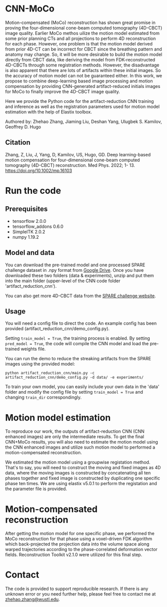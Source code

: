 # CNN-MoCo

Motion-compensated (MoCo) reconstruction has shown great promise in proving the four-dimensional cone-beam computed tomography (4D-CBCT) image quality. Earlier MoCo methos uilize the motion model estimated from some prior planning CTs and all projections to perform 4D reconstruction for each phase. However, one problem is that the motion model derived from prior 4D-CT can be incorrect for CBCT since the breathing pattern and anatomy may change. So, it will be more desirable to build the motion model directly from CBCT data, like deriving the model from FDK-reconstructed 4D-CBCTs through some registration methods. However, the disadvantage is also apparent that there are lots of artifacts within these initial images. So the accuracy of motion model can not be guaranteed either. In this work, we propose to combine deep-learning based image processing and motion compensation by providing CNN-generated artifact-reduced initials images for MoCo to finally improve the 4D-CBCT image quality.

Here we provide the Python code for the artifact-reduction CNN training and inference as well as the registration parameters used for motion model estimation with the help of Elastix toolbox.

Authored by: Zhehao Zhang, Jiaming Liu, Deshan Yang, Ulugbek S. Kamilov, Geoffrey D. Hugo

## Citation
Zhang, Z, Liu, J, Yang, D, Kamilov, US, Hugo, GD. Deep learning-based motion compensation for four-dimensional cone-beam computed tomography (4D-CBCT) reconstruction. Med Phys. 2022; 1- 13. https://doi.org/10.1002/mp.16103

# Run the code
## Prerequisites 
* tensorflow 2.0.0
* tensorflow_addons 0.6.0
* SimpleITK 2.0.2
* numpy 1.19.2

## Model and data
You can download the pre-trained model and one processed SPARE challenge dataset in .npy format from [Google Drive](https://drive.google.com/drive/folders/194KKJPdF-7xSAm5Z3YXO5LGKYzl6pFQw?usp=sharing). Once you have downloaded these two folders (data & experiments), unzip and put them into the main folder (upper-level of the CNN code folder 'artifact_reduction_cnn').

You can also get more 4D-CBCT data from the [SPARE challenge website](https://image-x.sydney.edu.au/spare-challenge/).


## Usage
You will need a config file to direct the code. An example config has been provided (artifact_reduction_cnn/demo_config.py).

Setting `train_model = True`, the training process is enabled. By setting `pred_model = True`, the code will compile the CNN model and load the pre-trained weights file. 

You can run the demo to reduce the streaking artifacts from the SPARE images using the provided model: 

```
python artifact_reduction_cnn/main.py -c artifact_reduction_cnn/demo_config.py -d data/ -e experiments/
```

To train your own model, you can easily include your own data in the 'data' folder and modify the config file by setting `train_model = True` and changing `train_dir` correspondingly. 

# Motion model estimation
To reproduce our work, the outputs of artifact-reduction CNN (CNN enhanced images) are only the intermediate results. To get the final CNN+MoCo results, you will also need to estimate the motion model using the CNN enhanced images and utilize such motion model to performed a motion-compensated reconstruction.

We estimated the motion model using a groupwise registation method. That's to say, you will need to construct the moving and fixed images as 4D data, where the moving images is constructed by concatenating all ten phases together and fixed image is constructed by duplicating one specific phase ten times. We are using elastix v5.0.1 to perform the registation and the parameter file is provided.

# Motion-compensated reconstruction
After getting the motion model for one specific phase, we performed the MoCo reconstruction for that phase using a voxel-driven FDK algorithm which back-projected the projection data into the volume space along warped trajectories according to the phase-correlated deformation vector fields. Reconstruction Toolkit v2.1.0 were utilized for this final step.

# Contact
The code is provided to support reproducible research. If there is any unknown error or you need further help, please feel free to contact me at zhehao.zhang@wustl.edu.
